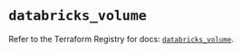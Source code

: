 # `databricks_volume`

Refer to the Terraform Registry for docs: [`databricks_volume`](https://registry.terraform.io/providers/databricks/databricks/1.93.0/docs/resources/volume).
